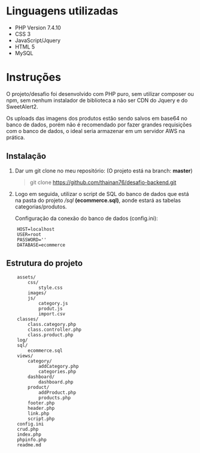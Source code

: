 # Linguagens utilizadas
* PHP Version 7.4.10
* CSS 3
* JavaScript/Jquery
* HTML 5
* MySQL

# Instruções
O projeto/desafio foi desenvolvido com PHP puro, sem utilizar composer ou npm, sem nenhum instalador de biblioteca
a não ser CDN do Jquery e do SweetAlert2.

Os uploads das imagens dos produtos estão sendo salvos em base64 no banco de dados, porém não é
recomendado por fazer grandes requisições com o banco de dados, o ideal seria armazenar em um 
servidor AWS na prática.

## Instalação

1. Dar um git clone no meu repositório: (O projeto está na branch: **master**)

    > git clone https://github.com/thainan76/desafio-backend.git

2. Logo em seguida, utilizar o script de SQL do banco de dados que está na pasta do projeto */sql* 
**(ecommerce.sql)**, aonde estará as tabelas categorias/produtos.

    Configuração da conexão do banco de dados (config.ini):
    
```
    HOST=localhost
    USER=root
    PASSWORD=''
    DATABASE=ecommerce
```
    
## Estrutura do projeto
```
    assets/
        css/
            style.css                                           
        images/                                                 
        js/
            category.js
            produt.js
            import.csv
    classes/
        class.category.php                                      
        class.controller.php                                    
        class.product.php                                       
    log/
    sql/
        ecommerce.sql                                           
    views/
        category/
            addCategory.php
            categories.php
        dashboard/
            dashboard.php
        product/
            addProduct.php
            products.php
        footer.php
        header.php
        link.php
        script.php
    config.ini
    crud.php
    index.php
    phpinfo.php
    readme.md 
```
